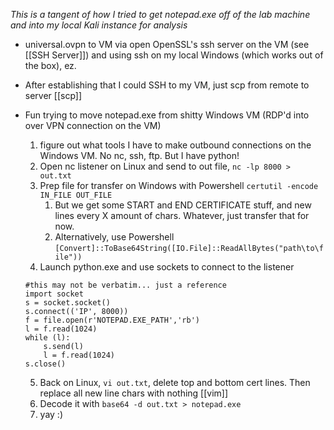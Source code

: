 *This is a tangent of how I tried to get notepad.exe off of the lab machine and into my local Kali instance for analysis*

- universal.ovpn to VM via open OpenSSL's ssh server on the VM (see [[SSH Server]]) and using ssh on my local Windows (which works out of the box), ez. 
- After establishing that I could SSH to my VM, just scp from remote to server [[scp]]

- Fun trying to move notepad.exe from shitty Windows VM (RDP'd into over VPN connection on the VM)
	1. figure out what tools I have to make outbound connections on the Windows VM. No nc, ssh, ftp. But I have python!
	2. Open nc listener on Linux and send to out file, `nc -lp 8000 > out.txt`
	3. Prep file for transfer on Windows with Powershell `certutil -encode IN_FILE OUT_FILE`
		1. But we get some START and END CERTIFICATE stuff, and new lines every X amount of chars. Whatever, just transfer that for now.
		2. Alternatively, use Powershell `[Convert]::ToBase64String([IO.File]::ReadAllBytes("path\to\file"))`
	4. Launch python.exe and use sockets to connect to the listener
	```
	#this may not be verbatim... just a reference
	import socket
	s = socket.socket()
	s.connect(('IP', 8000))
	f = file.open(r'NOTEPAD.EXE_PATH','rb')
	l = f.read(1024)
	while (l):
		s.send(l)
		l = f.read(1024)
	s.close()
	```
	5. Back on Linux, `vi out.txt`, delete top and bottom cert lines. Then replace all new line chars with nothing [[vim]]
	6. Decode it with `base64 -d out.txt > notepad.exe`
	7. yay :)